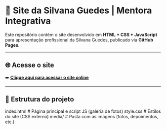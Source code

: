 # 🌿 Site da Silvana Guedes | Mentora Integrativa

Este repositório contém o site desenvolvido em **HTML + CSS + JavaScript** para apresentação profissional da Silvana Guedes, publicado via **GitHub Pages**.

---

## 🌐 Acesse o site

➡️ **[Clique aqui para acessar o site online](https://silvanahguedes.github.io/)**  

---

## 📂 Estrutura do projeto
index.html # Página principal e script JS (galeria de fotos)
style.css # Estilos do site (CSS externo)
media/ # Pasta com as imagens (fotos, depoimentos, etc.)
